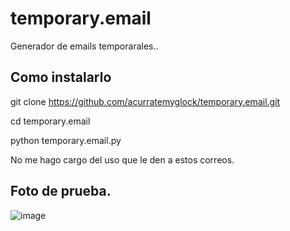 # temporary.email
Generador de emails temporarales..





## Como instalarlo

git clone https://github.com/acurratemyglock/temporary.email.git

cd temporary.email

python temporary.email.py


No me hago cargo del uso que le den a estos correos.


## Foto de prueba.


![image](https://user-images.githubusercontent.com/123398254/216805072-88d067b8-8fa4-4d9b-bfe6-2257242d8eb4.png)


